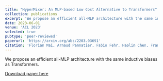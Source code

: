 ```yaml
---
title: "HyperMixer: An MLP-based Low Cost Alternative to Transformers"
collection: publications
excerpt: 'We propose an efficient all-MLP architecture with the same inductive biases as Transformers.'
date: 2023-06-01
venue: 'ACL 2023'
selected: true
pubtype: 'peer-reviewed'
paperurl: 'https://arxiv.org/abs/2203.03691'
citation: 'Florian Mai, Arnaud Pannatier, Fabio Fehr, Haolin Chen, François Marelli, François Fleuret and James Henderson. (2020). &quot;HyperMixer: An MLP-based Low Cost Alternative to Transformers.&quot; <i>ACL 2023</i>.'
---
```

We propose an efficient all-MLP architecture with the same inductive biases as Transformers.

[Download paper here](https://arxiv.org/abs/2203.03691)
